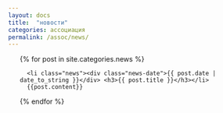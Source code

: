 ```yaml
---
layout: docs
title:  "новости"
categories: ассоциация
permalink: /assoc/news/
---
```

<ul>
{% for post in site.categories.news %}

      <li class="news"><div class="news-date">{{ post.date | date_to_string }}</div> <h3>{{ post.title }}</h3></li>
      {{post.content}}
   
{% endfor %}
</ul>
